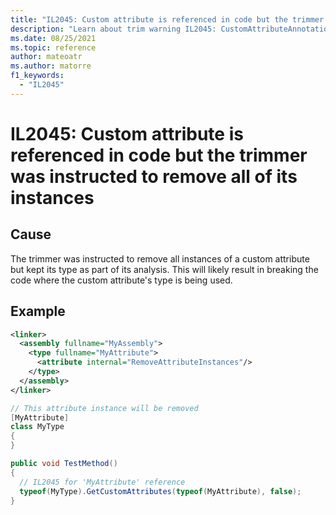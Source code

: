 ```yaml
---
title: "IL2045: Custom attribute is referenced in code but the trimmer was instructed to remove all of its instances"
description: "Learn about trim warning IL2045: CustomAttributeAnnotationsRemovingUsedAttribute"
ms.date: 08/25/2021
ms.topic: reference
author: mateoatr
ms.author: matorre
f1_keywords:
  - "IL2045"
---
```

# IL2045: Custom attribute is referenced in code but the trimmer was instructed to remove all of its instances

## Cause

The trimmer was instructed to remove all instances of a custom attribute but kept its
type as part of its analysis. This will likely result in breaking the code where the
custom attribute's type is being used.

## Example

```XML
<linker>
  <assembly fullname="MyAssembly">
    <type fullname="MyAttribute">
      <attribute internal="RemoveAttributeInstances"/>
    </type>
  </assembly>
</linker>
```

```C#
// This attribute instance will be removed
[MyAttribute]
class MyType
{
}

public void TestMethod()
{
  // IL2045 for 'MyAttribute' reference
  typeof(MyType).GetCustomAttributes(typeof(MyAttribute), false);
}
```
